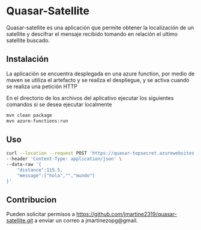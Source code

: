 # Quasar-Satellite

Quasar-satellite es una aplicación que permite obtener la localización de un satellite y descifrar el mensaje recibido tomando en relación el ultimo satellite buscado.

## Instalación

La aplicación se encuentra desplegada en una azure function, por medio de maven se utiliza el artefacto y se reailza el despliegue, y se activa cuando se realiza una petición HTTP

En el directorio de los archivos del aplicativo ejecutar los siguientes comandos si se desea ejecutar localmente

```bash
mvn clean package
mvn azure-functions:run
```

## Uso

```bash
curl --location --request POST 'https://quasar-topsecret.azurewebsites.net/topsecret_split{nombre-satellite}' \
--header 'Content-Type: application/json' \
--data-raw '{
    "distance":115.5,
    "message":["hola","","mundo"]
}'
```

## Contribucion
Pueden solicitar permisos a https://github.com/jmartine2319/quasar-satellite.git a enviar un correo a jmartinezopg@gmail.